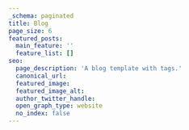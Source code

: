 ```yaml
---
_schema: paginated
title: Blog
page_size: 6
featured_posts: 
  main_feature: ''
  feature_list: []
seo:
  page_description: 'A blog template with tags.'
  canonical_url:
  featured_image:
  featured_image_alt:
  author_twitter_handle:
  open_graph_type: website
  no_index: false
---
```

